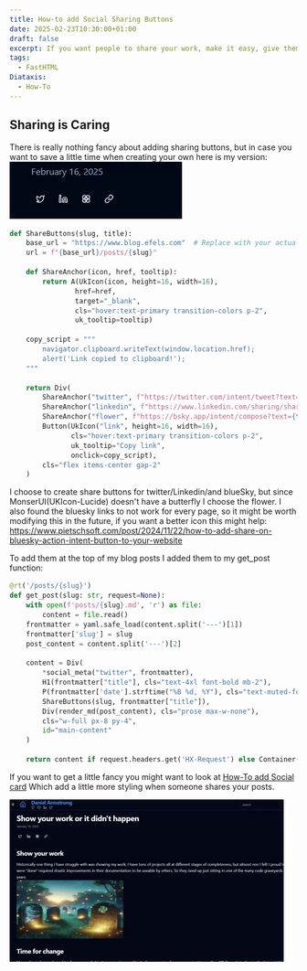 ```yaml
---
title: How-to add Social Sharing Buttons
date: 2025-02-23T10:30:00+01:00
draft: false
excerpt: If you want people to share your work, make it easy, give them a button. 
tags:
  - FastHTML
Diataxis:
  - How-To
---
```


## Sharing is Caring 
There is really nothing fancy about adding sharing buttons, but in case you want to save a little time when creating your own here is my version: 
![Social Share Buttons Gif](/public/images/shareButtons.gif) 

```python
def ShareButtons(slug, title):
    base_url = "https://www.blog.efels.com"  # Replace with your actual base URL
    url = f"{base_url}/posts/{slug}"
    
    def ShareAnchor(icon, href, tooltip):
        return A(UkIcon(icon, height=16, width=16), 
                href=href, 
                target="_blank", 
                cls="hover:text-primary transition-colors p-2",
                uk_tooltip=tooltip)
    
    copy_script = """
        navigator.clipboard.writeText(window.location.href);
        alert('Link copied to clipboard!');
    """
    
    return Div(
        ShareAnchor("twitter", f"https://twitter.com/intent/tweet?text={title}&url={url}", "Share on Twitter"),
        ShareAnchor("linkedin", f"https://www.linkedin.com/sharing/share-offsite/?url={url}", "Share on LinkedIn"),
        ShareAnchor("flower", f"https://bsky.app/intent/compose?text={title}&url={url}", "Share on Bluesky"),
        Button(UkIcon("link", height=16, width=16), 
               cls="hover:text-primary transition-colors p-2",
               uk_tooltip="Copy link",
               onclick=copy_script),
        cls="flex items-center gap-2"
    )
```
I choose to create share buttons for twitter/Linkedin/and blueSky, but since MonserUI(UKIcon-Lucide) doesn't have a butterfly I choose the flower. I also found the bluesky links to not work for every page, so it might be worth modifying this in the future, if you want a better icon this might help: https://www.pietschsoft.com/post/2024/11/22/how-to-add-share-on-bluesky-action-intent-button-to-your-website

To add them at the top of my blog posts I added them to my get_post function:
```python
@rt('/posts/{slug}')
def get_post(slug: str, request=None):
    with open(f'posts/{slug}.md', 'r') as file:
        content = file.read()
    frontmatter = yaml.safe_load(content.split('---')[1])
    frontmatter['slug'] = slug
    post_content = content.split('---')[2]

    content = Div(
        *social_meta("twitter", frontmatter), 
        H1(frontmatter["title"], cls="text-4xl font-bold mb-2"),
        P(frontmatter['date'].strftime("%B %d, %Y"), cls="text-muted-foreground mb-4"),
        ShareButtons(slug, frontmatter["title"]),  
        Div(render_md(post_content), cls="prose max-w-none"),
        cls="w-full px-8 py-4",
        id="main-content"
    )

    return content if request.headers.get('HX-Request') else Container(header_content(), content)
```

If you want to get a little fancy you might want to look at [How-To add Social card](How-To_SocialCards.md) Which add a little more styling when someone shares your posts.  

![Social Share Gif](/public/images/social_share.gif)

